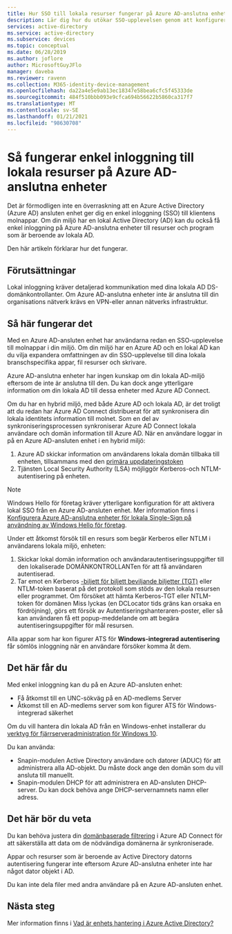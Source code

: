 ```yaml
---
title: Hur SSO till lokala resurser fungerar på Azure AD-anslutna enheter | Microsoft Docs
description: Lär dig hur du utökar SSO-upplevelsen genom att konfigurera hybrid Azure Active Directory anslutna enheter.
services: active-directory
ms.service: active-directory
ms.subservice: devices
ms.topic: conceptual
ms.date: 06/28/2019
ms.author: joflore
author: MicrosoftGuyJFlo
manager: daveba
ms.reviewer: ravenn
ms.collection: M365-identity-device-management
ms.openlocfilehash: da22a4e5e9ab13ec18347e58bea6cfc5f45333de
ms.sourcegitcommit: 484f510bbb093e9cfca694b56622b5860ca317f7
ms.translationtype: MT
ms.contentlocale: sv-SE
ms.lasthandoff: 01/21/2021
ms.locfileid: "98630708"
---
```

# <a name="how-sso-to-on-premises-resources-works-on-azure-ad-joined-devices"></a>Så fungerar enkel inloggning till lokala resurser på Azure AD-anslutna enheter

Det är förmodligen inte en överraskning att en Azure Active Directory (Azure AD) ansluten enhet ger dig en enkel inloggning (SSO) till klientens molnappar. Om din miljö har en lokal Active Directory (AD) kan du också få enkel inloggning på Azure AD-anslutna enheter till resurser och program som är beroende av lokala AD. 

Den här artikeln förklarar hur det fungerar.

## <a name="prerequisites"></a>Förutsättningar

Lokal inloggning kräver detaljerad kommunikation med dina lokala AD DS-domänkontrollanter. Om Azure AD-anslutna enheter inte är anslutna till din organisations nätverk krävs en VPN-eller annan nätverks infrastruktur. 

## <a name="how-it-works"></a>Så här fungerar det 

Med en Azure AD-ansluten enhet har användarna redan en SSO-upplevelse till molnappar i din miljö. Om din miljö har en Azure AD och en lokal AD kan du vilja expandera omfattningen av din SSO-upplevelse till dina lokala branschspecifika appar, fil resurser och skrivare.

Azure AD-anslutna enheter har ingen kunskap om din lokala AD-miljö eftersom de inte är anslutna till den. Du kan dock ange ytterligare information om din lokala AD till dessa enheter med Azure AD Connect.

Om du har en hybrid miljö, med både Azure AD och lokala AD, är det troligt att du redan har Azure AD Connect distribuerat för att synkronisera din lokala identitets information till molnet. Som en del av synkroniseringsprocessen synkroniserar Azure AD Connect lokala användare och domän information till Azure AD. När en användare loggar in på en Azure AD-ansluten enhet i en hybrid miljö:

1. Azure AD skickar information om användarens lokala domän tillbaka till enheten, tillsammans med den [primära uppdateringstoken](concept-primary-refresh-token.md)
1. Tjänsten Local Security Authority (LSA) möjliggör Kerberos-och NTLM-autentisering på enheten.

>[!NOTE]
> Windows Hello för företag kräver ytterligare konfiguration för att aktivera lokal SSO från en Azure AD-ansluten enhet. Mer information finns i [Konfigurera Azure AD-anslutna enheter för lokala Single-Sign på användning av Windows Hello för företag](/windows/security/identity-protection/hello-for-business/hello-hybrid-aadj-sso-base). 

Under ett åtkomst försök till en resurs som begär Kerberos eller NTLM i användarens lokala miljö, enheten:

1. Skickar lokal domän information och användarautentiseringsuppgifter till den lokaliserade DOMÄNKONTROLLANTen för att få användaren autentiserad.
1. Tar emot en Kerberos [-biljett för biljett beviljande biljetter (TGT)](/windows/desktop/secauthn/ticket-granting-tickets) eller NTLM-token baserat på det protokoll som stöds av den lokala resursen eller programmet. Om försöket att hämta Kerberos-TGT eller NTLM-token för domänen Miss lyckas (en DCLocator tids gräns kan orsaka en fördröjning), görs ett försök av Autentiseringshanteraren-poster, eller så kan användaren få ett popup-meddelande om att begära autentiseringsuppgifter för mål resursen.

Alla appar som har kon figurer ATS för **Windows-integrerad autentisering** får sömlös inloggning när en användare försöker komma åt dem.

## <a name="what-you-get"></a>Det här får du

Med enkel inloggning kan du på en Azure AD-ansluten enhet: 

- Få åtkomst till en UNC-sökväg på en AD-medlems Server
- Åtkomst till en AD-medlems server som kon figurer ATS för Windows-integrerad säkerhet 

Om du vill hantera din lokala AD från en Windows-enhet installerar du [verktyg för fjärrserveradministration för Windows 10](https://www.microsoft.com/download/details.aspx?id=45520).

Du kan använda:

- Snapin-modulen Active Directory användare och datorer (ADUC) för att administrera alla AD-objekt. Du måste dock ange den domän som du vill ansluta till manuellt.
- Snapin-modulen DHCP för att administrera en AD-ansluten DHCP-server. Du kan dock behöva ange DHCP-servernamnets namn eller adress.
 
## <a name="what-you-should-know"></a>Det här bör du veta

Du kan behöva justera din [domänbaserade filtrering](../hybrid/how-to-connect-sync-configure-filtering.md#domain-based-filtering) i Azure AD Connect för att säkerställa att data om de nödvändiga domänerna är synkroniserade.

Appar och resurser som är beroende av Active Directory datorns autentisering fungerar inte eftersom Azure AD-anslutna enheter inte har något dator objekt i AD. 

Du kan inte dela filer med andra användare på en Azure AD-ansluten enhet.

## <a name="next-steps"></a>Nästa steg

Mer information finns i [Vad är enhets hantering i Azure Active Directory?](overview.md) 
